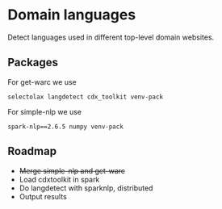 # Domain languages

Detect languages used in different top-level domain websites.


## Packages
For get-warc we use

    selectolax langdetect cdx_toolkit venv-pack

For simple-nlp we use

    spark-nlp==2.6.5 numpy venv-pack


## Roadmap
* ~~Merge simple-nlp and get-warc~~
* Load cdxtoolkit in spark
* Do langdetect with sparknlp, distributed
* Output results
